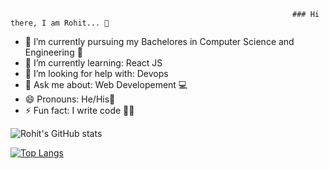 <!-- 
- 👯 I’m looking to collaborate on ... 
- 📫 How to reach me: Twitter:
-->
                                                                   ### Hi there, I am Rohit... 👋


- 🔭 I’m currently pursuing my Bachelores in Computer Science and Engineering 🏦
- 🌱 I’m currently learning: React JS
- 🤔 I’m looking for help with: Devops
- 💬 Ask me about: Web Developement 💻
- 😄 Pronouns: He/His🧑
- ⚡ Fun fact: I write code 🧑‍💻



![Rohit's GitHub stats](https://github-readme-stats.vercel.app/api?username=Roy009&show_icons=true&theme=radical)


[![Top Langs](https://github-readme-stats.vercel.app/api/top-langs/?username=Roy009&layout=compact)](https://github.com/Roy009/github-readme-stats)
